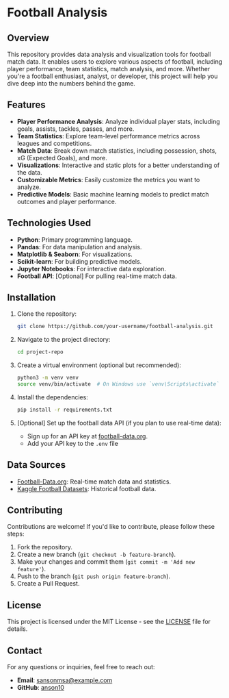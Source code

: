 # Football Analysis

## Overview

This repository provides data analysis and visualization tools for football match data. It enables users to explore various aspects of football, including player performance, team statistics, match analysis, and more. Whether you're a football enthusiast, analyst, or developer, this project will help you dive deep into the numbers behind the game.

## Features

- **Player Performance Analysis**: Analyze individual player stats, including goals, assists, tackles, passes, and more.
- **Team Statistics**: Explore team-level performance metrics across leagues and competitions.
- **Match Data**: Break down match statistics, including possession, shots, xG (Expected Goals), and more.
- **Visualizations**: Interactive and static plots for a better understanding of the data.
- **Customizable Metrics**: Easily customize the metrics you want to analyze.
- **Predictive Models**: Basic machine learning models to predict match outcomes and player performance.

## Technologies Used

- **Python**: Primary programming language.
- **Pandas**: For data manipulation and analysis.
- **Matplotlib & Seaborn**: For visualizations.
- **Scikit-learn**: For building predictive models.
- **Jupyter Notebooks**: For interactive data exploration.
- **Football API**: [Optional] For pulling real-time match data.

## Installation

1. Clone the repository:

    ```bash
    git clone https://github.com/your-username/football-analysis.git
    ```

2. Navigate to the project directory:

    ```bash
    cd project-repo
    ```

3. Create a virtual environment (optional but recommended):

    ```bash
    python3 -m venv venv
    source venv/bin/activate  # On Windows use `venv\Scripts\activate`
    ```

4. Install the dependencies:

    ```bash
    pip install -r requirements.txt
    ```

5. [Optional] Set up the football data API (if you plan to use real-time data):

    - Sign up for an API key at [football-data.org](https://www.football-data.org/).
    - Add your API key to the `.env` file

## Data Sources

- [Football-Data.org](https://www.football-data.org/): Real-time match data and statistics.
- [Kaggle Football Datasets](https://www.kaggle.com/datasets): Historical football data.

## Contributing

Contributions are welcome! If you'd like to contribute, please follow these steps:

1. Fork the repository.
2. Create a new branch (`git checkout -b feature-branch`).
3. Make your changes and commit them (`git commit -m 'Add new feature'`).
4. Push to the branch (`git push origin feature-branch`).
5. Create a Pull Request.

## License

This project is licensed under the MIT License - see the [LICENSE](LICENSE) file for details.

## Contact

For any questions or inquiries, feel free to reach out:

- **Email**: sansonmsa@example.com
- **GitHub**: [anson10](https://github.com/anson10)
